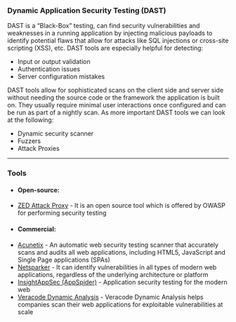### Dynamic Application Security Testing (DAST)

DAST is a “Black-Box” testing, can find security vulnerabilities and weaknesses in a running application by injecting malicious payloads to identify potential flaws that allow for attacks like SQL injections or cross-site scripting (XSS), etc. DAST tools are especially helpful for detecting:
- Input or output validation
- Authentication issues
- Server configuration mistakes

DAST tools allow for sophisticated scans on the client side and server side without needing the source code or the framework the application is built on. They usually require minimal user interactions once configured and can be run as part of a nightly scan. As more important DAST tools we can look at the following:  
- Dynamic security scanner 
- Fuzzers
- Attack Proxies

---
### Tools
- #### Open-source:
 + [ZED Attack Proxy](https://www.zaproxy.org) - It is an open source tool which is offered by OWASP for performing security testing

- #### Commercial:
 + [Acunetix](https://www.acunetix.com) - An automatic web security testing scanner that accurately scans and audits all web applications, including HTML5, JavaScript and Single Page applications (SPAs)
 + [Netsparker](https://www.netsparker.com) - It can identify vulnerabilities in all types of modern web applications, regardless of the underlying architecture or platform
 + [InsightAppSec (AppSpider)](https://www.rapid7.com/products/insightappsec) - Application security testing for the modern web
 + [Veracode Dynamic Analysis](https://www.veracode.com/products/dynamic-analysis-dast) - Veracode Dynamic Analysis helps companies scan their web applications for exploitable vulnerabilities at scale